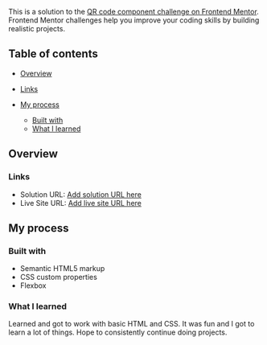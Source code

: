 This is a solution to the [QR code component challenge on Frontend Mentor](https://www.frontendmentor.io/challenges/qr-code-component-iux_sIO_H). Frontend Mentor challenges help you improve your coding skills by building realistic projects. 

## Table of contents

- [Overview](#overview)
  
- [Links](#links)
- [My process](#my-process)
  - [Built with](#built-with)
  - [What I learned](#what-i-learned)




## Overview


### Links

- Solution URL: [Add solution URL here]((https://github.com/hemang1404/Frontend-Mentor---QR-code-scanner))
- Live Site URL: [Add live site URL here]((https://hemang1404.github.io/Frontend-Mentor---QR-code-scanner/))

## My process

### Built with

- Semantic HTML5 markup
- CSS custom properties
- Flexbox


### What I learned

Learned and got to work with basic HTML and CSS. It was fun and I got to learn a lot of things. Hope to consistently continue doing projects. 
